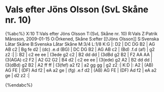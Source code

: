 # Vals efter Jöns Olsson (SvL Skåne nr. 10)

{%abc%}
X:10
T:Vals efter Jöns Olsson
T:(SvL Skåne nr. 10)
R:Vals
Z:Patrik Månsson, 2009-01-15
O:Örkened, Skåne
S:efter [[!Jöns Olsson]]
S:Svenska Låtar Skåne
B:Svenska Låtar Skåne
M:3/4
L:1/8
K:G
|: D2 | DC DG B2 | AG AB c2 | Bg fe d2 | (dc) .e.d (BG) |
DC DG B2 | AG AB c2 | (Bd) .f.d (af) | g2 z2 :|
|: B2 | c2 ee ee | (3ede g2 c2 | B2 dd dd | (3dBd g2 B2 | F2 AA AA |
(3(AGA) c2 F2 | A2 G2 G2 | B4 d2 | c2 ee ee | (3(ede) g2 A2 | B2 dd dd |
(3(dBd) g2 B2 | A2 ff ff | (3(fef) a2 f2 | a2 gg gg | g2 z2 :|
K:D
|: A2 | (AB) AG FE | (DF) Ad f2 | eA a2 ge | (fg) .e.f d2 |
(AB) AG FE | (DF) Ad f2 | eA a2 ge | d2 z2 :|



{%endabc%}

